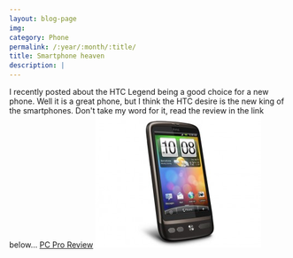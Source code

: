 ```yaml
---
layout: blog-page
img: 
category: Phone
permalink: /:year/:month/:title/
title: Smartphone heaven
description: |
---
```


I recently posted about the HTC Legend being a good choice for a new phone. Well it is a great phone, but I think the HTC desire is the new king of the smartphones. Don't take my word for it, read the review in the link below... [PC Pro Review](http://www.pcpro.co.uk/reviews/smartphones/357478/htc-desire) ![](/wp-content/uploads/2010/05/Desire-300x239.jpg)